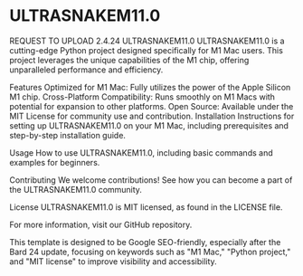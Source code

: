 # ULTRASNAKEM11.0
REQUEST TO UPLOAD 2.4.24
ULTRASNAKEM11.0
ULTRASNAKEM11.0 is a cutting-edge Python project designed specifically for M1 Mac users. This project leverages the unique capabilities of the M1 chip, offering unparalleled performance and efficiency.

Features
Optimized for M1 Mac: Fully utilizes the power of the Apple Silicon M1 chip.
Cross-Platform Compatibility: Runs smoothly on M1 Macs with potential for expansion to other platforms.
Open Source: Available under the MIT License for community use and contribution.
Installation
Instructions for setting up ULTRASNAKEM11.0 on your M1 Mac, including prerequisites and step-by-step installation guide.

Usage
How to use ULTRASNAKEM11.0, including basic commands and examples for beginners.

Contributing
We welcome contributions! See how you can become a part of the ULTRASNAKEM11.0 community.

License
ULTRASNAKEM11.0 is MIT licensed, as found in the LICENSE file.

For more information, visit our GitHub repository.

This template is designed to be Google SEO-friendly, especially after the Bard 24 update, focusing on keywords such as "M1 Mac," "Python project," and "MIT license" to improve visibility and accessibility.





